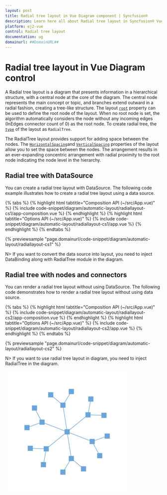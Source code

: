 ```yaml
---
layout: post
title: Radial tree layout in Vue Diagram component | Syncfusion®
description: Learn here all about Radial tree layout in Syncfusion® Vue Diagram component of Syncfusion Essential® JS 2 and more.
platform: ej2-vue
control: Radial tree layout 
documentation: ug
domainurl: ##DomainURL##
---
```


# Radial tree layout in Vue Diagram control

A Radial tree layout is a diagram that presents information in a hierarchical structure, with a central node at the core of the diagram. The central node represents the main concept or topic, and branches extend outward in a radial fashion, creating a tree-like structure. The layout [`root`](https://ej2.syncfusion.com/vue/documentation/api/diagram/layoutModel/#root) property can be used to define the root node of the layout. When no root node is set, the algorithm automatically considers the node without any incoming edges (InEdges connector count of 0) as the root node. To create radial tree, the [`type`](https://ej2.syncfusion.com/vue/documentation/api/diagram/layoutModel/#type) of the layout as `RadialTree`.

The RadialTree layout provides support for adding space between the nodes. The [`HorizontalSpacing`](https://ej2.syncfusion.com/vue/documentation/api/diagram/layoutModel/#horizontalspacing )and [`VerticalSpacing`](https://ej2.syncfusion.com/vue/documentation/api/diagram/layoutModel/#verticalspacing) properties of the layout allow you to set the space between the nodes. The arrangement results in an ever-expanding concentric arrangement with radial proximity to the root node indicating the node level in the hierarchy.


## Radial tree with DataSource

You can create a radial tree layout with DataSource. The following code example illustrates how to create a radial tree layout using a data source.


{% tabs %}
{% highlight html tabtitle="Composition API (~/src/App.vue)" %}
{% include code-snippet/diagram/automatic-layout/radiallayout-cs1/app-composition.vue %}
{% endhighlight %}
{% highlight html tabtitle="Options API (~/src/App.vue)" %}
{% include code-snippet/diagram/automatic-layout/radiallayout-cs1/app.vue %}
{% endhighlight %}
{% endtabs %}
        
{% previewsample "page.domainurl/code-snippet/diagram/automatic-layout/radiallayout-cs1" %}

N> If you want to convert the data source into layout, you need to inject DataBinding along with RadialTree module in the diagram.


## Radial tree with nodes and connectors

You can render a radial tree layout without using DataSource. The following code demonstrates how to render a radial tree layout without using data source.


{% tabs %}
{% highlight html tabtitle="Composition API (~/src/App.vue)" %}
{% include code-snippet/diagram/automatic-layout/radiallayout-cs2/app-composition.vue %}
{% endhighlight %}
{% highlight html tabtitle="Options API (~/src/App.vue)" %}
{% include code-snippet/diagram/automatic-layout/radiallayout-cs2/app.vue %}
{% endhighlight %}
{% endtabs %}
        
{% previewsample "page.domainurl/code-snippet/diagram/automatic-layout/radiallayout-cs2" %}


N> If you want to use radial tree layout in diagram, you need to inject RadialTree in the diagram.

![Radial tree](images/RadialTree.png)